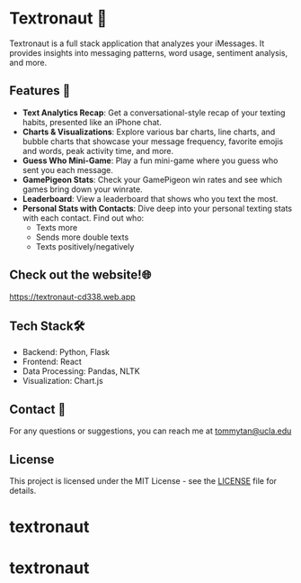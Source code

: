 # Textronaut 🚀

Textronaut is a full stack application that analyzes your iMessages. It provides insights into messaging patterns, word usage, sentiment analysis, and more.

## Features 🌟

- **Text Analytics Recap**: Get a conversational-style recap of your texting habits, presented like an iPhone chat.
- **Charts & Visualizations**: Explore various bar charts, line charts, and bubble charts that showcase your message frequency, favorite emojis and words, peak activity time, and more.
- **Guess Who Mini-Game**: Play a fun mini-game where you guess who sent you each message.
- **GamePigeon Stats**: Check your GamePigeon win rates and see which games bring down your winrate.
- **Leaderboard**: View a leaderboard that shows who you text the most.
- **Personal Stats with Contacts**: Dive deep into your personal texting stats with each contact. Find out who:
  - Texts more
  - Sends more double texts
  - Texts positively/negatively

## Check out the website!🌐

https://textronaut-cd338.web.app

## Tech Stack🛠️

- Backend: Python, Flask
- Frontend: React
- Data Processing: Pandas, NLTK
- Visualization: Chart.js

## Contact 📧

For any questions or suggestions, you can reach me at tommytan@ucla.edu

## License

This project is licensed under the MIT License - see the [LICENSE](./LICENSE) file for details.
# textronaut
# textronaut
